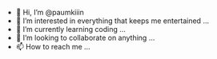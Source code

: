 - 👋 Hi, I’m @paumkiiin
- 👀 I’m interested in everything that keeps me entertained ...
- 🌱 I’m currently learning coding ...
- 💞️ I’m looking to collaborate on anything ...
- 📫 How to reach me ...

<!---
paumkiiin/paumkiiin is a ✨ special ✨ repository because its `README.md` (this file) appears on your GitHub profile.
You can click the Preview link to take a look at your changes.
--->
